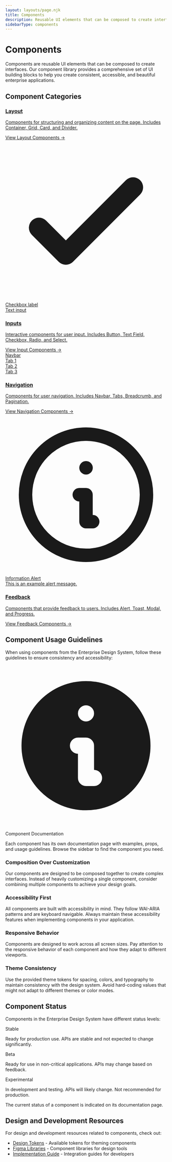 ```yaml
---
layout: layouts/page.njk
title: Components
description: Reusable UI elements that can be composed to create interfaces
sidebarType: components
---
```


# Components

Components are reusable UI elements that can be composed to create interfaces. Our component library provides a comprehensive set of UI building blocks to help you create consistent, accessible, and beautiful enterprise applications.

## Component Categories

<div class="grid grid-cols-1 md:grid-cols-2 gap-8 mt-8">
  <a href="/components/layout/" class="block group">
    <div class="bg-[var(--color-bg)] p-6 rounded-lg border border-[var(--color-border)] group-hover:border-[var(--color-primary)] transition-colors h-full flex flex-col">
      <div class="mb-4">
        <div class="grid grid-cols-3 gap-2 h-16">
          <div class="bg-[var(--color-primary)] bg-opacity-20 rounded"></div>
          <div class="bg-[var(--color-primary)] bg-opacity-10 rounded col-span-2"></div>
        </div>
      </div>
      <h3 class="text-xl font-semibold mb-2 group-hover:text-[var(--color-primary)] transition-colors">Layout</h3>
      <p class="text-[var(--color-text-muted)] flex-grow">Components for structuring and organizing content on the page. Includes Container, Grid, Card, and Divider.</p>
      <div class="mt-4 text-[var(--color-primary)] font-medium">View Layout Components →</div>
    </div>
  </a>
  
  <a href="/components/inputs/" class="block group">
    <div class="bg-[var(--color-bg)] p-6 rounded-lg border border-[var(--color-border)] group-hover:border-[var(--color-primary)] transition-colors h-full flex flex-col">
      <div class="mb-4">
        <div class="space-y-2">
          <div class="h-10 border border-[var(--color-border)] bg-white dark:bg-gray-800 rounded relative pl-10 flex items-center">
            <div class="absolute left-3 top-2 w-5 h-5 rounded-sm border-2 border-[var(--color-primary)] flex items-center justify-center">
              <svg xmlns="http://www.w3.org/2000/svg" class="h-3 w-3 text-[var(--color-primary)]" fill="none" viewBox="0 0 24 24" stroke="currentColor">
                <path stroke-linecap="round" stroke-linejoin="round" stroke-width="3" d="M5 13l4 4L19 7" />
              </svg>
            </div>
            <span class="text-sm">Checkbox label</span>
          </div>
          <div class="h-10 border border-[var(--color-border)] bg-white dark:bg-gray-800 rounded px-3 text-sm flex items-center">
            Text input
          </div>
        </div>
      </div>
      <h3 class="text-xl font-semibold mb-2 group-hover:text-[var(--color-primary)] transition-colors">Inputs</h3>
      <p class="text-[var(--color-text-muted)] flex-grow">Interactive components for user input. Includes Button, Text Field, Checkbox, Radio, and Select.</p>
      <div class="mt-4 text-[var(--color-primary)] font-medium">View Input Components →</div>
    </div>
  </a>
  
  <a href="/components/navigation/" class="block group">
    <div class="bg-[var(--color-bg)] p-6 rounded-lg border border-[var(--color-border)] group-hover:border-[var(--color-primary)] transition-colors h-full flex flex-col">
      <div class="mb-4">
        <div class="space-y-2">
          <div class="h-10 bg-[var(--color-primary)] rounded flex items-center px-3">
            <div class="mr-auto text-white text-sm font-medium">Navbar</div>
            <div class="flex space-x-4">
              <div class="h-2 w-6 bg-white rounded-full opacity-60"></div>
              <div class="h-2 w-6 bg-white rounded-full opacity-80"></div>
              <div class="h-2 w-6 bg-white rounded-full"></div>
            </div>
          </div>
          <div class="flex border-b border-[var(--color-border)]">
            <div class="px-4 py-2 border-b-2 border-[var(--color-primary)] font-medium text-[var(--color-primary)] text-sm">Tab 1</div>
            <div class="px-4 py-2 text-[var(--color-text-muted)] text-sm">Tab 2</div>
            <div class="px-4 py-2 text-[var(--color-text-muted)] text-sm">Tab 3</div>
          </div>
        </div>
      </div>
      <h3 class="text-xl font-semibold mb-2 group-hover:text-[var(--color-primary)] transition-colors">Navigation</h3>
      <p class="text-[var(--color-text-muted)] flex-grow">Components for user navigation. Includes Navbar, Tabs, Breadcrumb, and Pagination.</p>
      <div class="mt-4 text-[var(--color-primary)] font-medium">View Navigation Components →</div>
    </div>
  </a>
  
  <a href="/components/feedback/" class="block group">
    <div class="bg-[var(--color-bg)] p-6 rounded-lg border border-[var(--color-border)] group-hover:border-[var(--color-primary)] transition-colors h-full flex flex-col">
      <div class="mb-4">
        <div class="p-3 bg-blue-50 dark:bg-blue-900/20 border border-blue-200 dark:border-blue-800 rounded-lg flex items-start">
          <svg xmlns="http://www.w3.org/2000/svg" class="h-5 w-5 text-blue-500 dark:text-blue-400 mr-2 mt-0.5" fill="none" viewBox="0 0 24 24" stroke="currentColor">
            <path stroke-linecap="round" stroke-linejoin="round" stroke-width="2" d="M13 16h-1v-4h-1m1-4h.01M21 12a9 9 0 11-18 0 9 9 0 0118 0z" />
          </svg>
          <div>
            <div class="font-medium text-sm text-blue-800 dark:text-blue-300">Information Alert</div>
            <div class="text-xs text-blue-700 dark:text-blue-400">This is an example alert message.</div>
          </div>
        </div>
      </div>
      <h3 class="text-xl font-semibold mb-2 group-hover:text-[var(--color-primary)] transition-colors">Feedback</h3>
      <p class="text-[var(--color-text-muted)] flex-grow">Components that provide feedback to users. Includes Alert, Toast, Modal, and Progress.</p>
      <div class="mt-4 text-[var(--color-primary)] font-medium">View Feedback Components →</div>
    </div>
  </a>
</div>

## Component Usage Guidelines

When using components from the Enterprise Design System, follow these guidelines to ensure consistency and accessibility:

<div class="eds-alert eds-alert-info mt-6">
  <div class="flex">
    <div class="flex-shrink-0">
      <svg class="h-5 w-5 mr-2" viewBox="0 0 20 20" fill="currentColor">
        <path fill-rule="evenodd" d="M18 10a8 8 0 11-16 0 8 8 0 0116 0zm-7-4a1 1 0 11-2 0 1 1 0 012 0zM9 9a1 1 0 000 2v3a1 1 0 001 1h1a1 1 0 100-2v-3a1 1 0 00-1-1H9z" clip-rule="evenodd" />
      </svg>
    </div>
    <div>
      <p class="font-medium">Component Documentation</p>
      <p class="mt-1">Each component has its own documentation page with examples, props, and usage guidelines. Browse the sidebar to find the component you need.</p>
    </div>
  </div>
</div>

### Composition Over Customization

Our components are designed to be composed together to create complex interfaces. Instead of heavily customizing a single component, consider combining multiple components to achieve your design goals.

### Accessibility First

All components are built with accessibility in mind. They follow WAI-ARIA patterns and are keyboard navigable. Always maintain these accessibility features when implementing components in your application.

### Responsive Behavior

Components are designed to work across all screen sizes. Pay attention to the responsive behavior of each component and how they adapt to different viewports.

### Theme Consistency

Use the provided theme tokens for spacing, colors, and typography to maintain consistency with the design system. Avoid hard-coding values that might not adapt to different themes or color modes.

## Component Status

Components in the Enterprise Design System have different status levels:

<div class="grid grid-cols-1 md:grid-cols-3 gap-4 mt-6">
  <div class="bg-green-50 dark:bg-green-900/20 p-4 rounded-lg border border-green-200 dark:border-green-800">
    <div class="flex items-center mb-2">
      <div class="w-3 h-3 rounded-full bg-green-500 mr-2"></div>
      <div class="font-medium">Stable</div>
    </div>
    <p class="text-sm text-green-800 dark:text-green-300">Ready for production use. APIs are stable and not expected to change significantly.</p>
  </div>
  
  <div class="bg-amber-50 dark:bg-amber-900/20 p-4 rounded-lg border border-amber-200 dark:border-amber-800">
    <div class="flex items-center mb-2">
      <div class="w-3 h-3 rounded-full bg-amber-500 mr-2"></div>
      <div class="font-medium">Beta</div>
    </div>
    <p class="text-sm text-amber-800 dark:text-amber-300">Ready for use in non-critical applications. APIs may change based on feedback.</p>
  </div>
  
  <div class="bg-red-50 dark:bg-red-900/20 p-4 rounded-lg border border-red-200 dark:border-red-800">
    <div class="flex items-center mb-2">
      <div class="w-3 h-3 rounded-full bg-red-500 mr-2"></div>
      <div class="font-medium">Experimental</div>
    </div>
    <p class="text-sm text-red-800 dark:text-red-300">In development and testing. APIs will likely change. Not recommended for production.</p>
  </div>
</div>

The current status of a component is indicated on its documentation page.

## Design and Development Resources

For design and development resources related to components, check out:

- [Design Tokens](/resources/design-tokens/) - Available tokens for theming components
- [Figma Libraries](/resources/figma/) - Component libraries for design tools
- [Implementation Guide](/get-started/implementation/) - Integration guides for developers